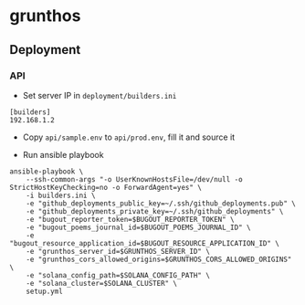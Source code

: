 # grunthos

## Deployment

### API

- Set server IP in `deployment/builders.ini`

```
[builders]
192.168.1.2
```

- Copy `api/sample.env` to `api/prod.env`, fill it and source it

- Run ansible playbook

```
ansible-playbook \
	--ssh-common-args "-o UserKnownHostsFile=/dev/null -o StrictHostKeyChecking=no -o ForwardAgent=yes" \
	-i builders.ini \
    -e "github_deployments_public_key=~/.ssh/github_deployments.pub" \
    -e "github_deployments_private_key=~/.ssh/github_deployments" \
    -e "bugout_reporter_token=$BUGOUT_REPORTER_TOKEN" \
    -e "bugout_poems_journal_id=$BUGOUT_POEMS_JOURNAL_ID" \
    -e "bugout_resource_application_id=$BUGOUT_RESOURCE_APPLICATION_ID" \
    -e "grunthos_server_id=$GRUNTHOS_SERVER_ID" \
    -e "grunthos_cors_allowed_origins=$GRUNTHOS_CORS_ALLOWED_ORIGINS" \
    -e "solana_config_path=$SOLANA_CONFIG_PATH" \
    -e "solana_cluster=$SOLANA_CLUSTER" \
    setup.yml
```
